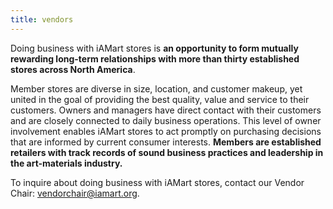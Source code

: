 ```yaml
---
title: vendors
---
```

Doing business with iAMart stores is **an opportunity to form mutually rewarding long-term relationships with more than thirty established stores across North America**.

Member stores are diverse in size, location, and customer makeup, yet united in the goal of providing the best quality, value and service to their customers. Owners and managers have direct contact with their customers and are closely connected to daily business operations. This level of owner involvement enables iAMart stores to act promptly on purchasing decisions that are informed by current consumer interests. **Members are established retailers with track records of sound business practices and leadership in the art-materials industry.**

To inquire about doing business with iAMart stores, contact our Vendor Chair: vendorchair@iamart.org.
